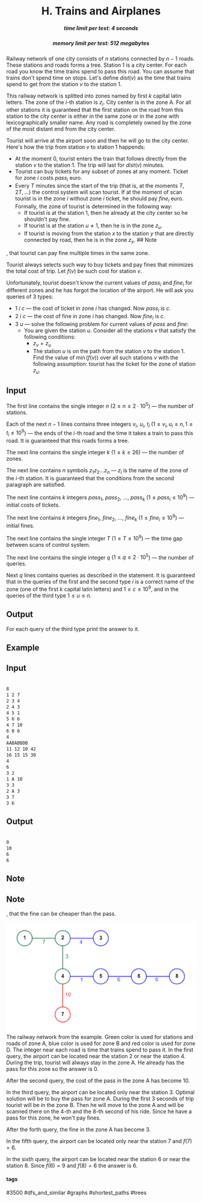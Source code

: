 <h1 style='text-align: center;'> H. Trains and Airplanes</h1>

<h5 style='text-align: center;'>time limit per test: 4 seconds</h5>
<h5 style='text-align: center;'>memory limit per test: 512 megabytes</h5>

Railway network of one city consists of $n$ stations connected by $n-1$ roads. These stations and roads forms a tree. Station $1$ is a city center. For each road you know the time trains spend to pass this road. You can assume that trains don't spend time on stops. Let's define $dist(v)$ as the time that trains spend to get from the station $v$ to the station $1$.

This railway network is splitted into zones named by first $k$ capital latin letters. The zone of the $i$-th station is $z_i$. City center is in the zone A. For all other stations it is guaranteed that the first station on the road from this station to the city center is either in the same zone or in the zone with lexicographically smaller name. Any road is completely owned by the zone of the most distant end from the city center.

Tourist will arrive at the airport soon and then he will go to the city center. Here's how the trip from station $v$ to station $1$ happends: 

* At the moment $0$, tourist enters the train that follows directly from the station $v$ to the station $1$. The trip will last for $dist(v)$ minutes.
* Tourist can buy tickets for any subset of zones at any moment. Ticket for zone $i$ costs $pass_i$ euro.
* Every $T$ minutes since the start of the trip (that is, at the moments $T, 2T, \ldots$) the control system will scan tourist. If at the moment of scan tourist is in the zone $i$ without zone $i$ ticket, he should pay $fine_i$ euro. Formally, the zone of tourist is determined in the following way:
	+ If tourist is at the station $1$, then he already at the city center so he shouldn't pay fine.
	+ If tourist is at the station $u \neq 1$, then he is in the zone $z_u$.
	+ If tourist is moving from the station $x$ to the station $y$ that are directly connected by road, then he is in the zone $z_x$. ## Note

, that tourist can pay fine multiple times in the same zone.

Tourist always selects such way to buy tickets and pay fines that minimizes the total cost of trip. Let $f(v)$ be such cost for station $v$.

Unfortunately, tourist doesn't know the current values of $pass_i$ and $fine_i$ for different zones and he has forgot the location of the airport. He will ask you queries of $3$ types:

* $1$ $i$ $c$ — the cost of ticket in zone $i$ has changed. Now $pass_i$ is $c$.
* $2$ $i$ $c$ — the cost of fine in zone $i$ has changed. Now $fine_i$ is $c$.
* $3$ $u$ — solve the following problem for current values of $pass$ and $fine$:
	+ You are given the station $u$. Consider all the stations $v$ that satisfy the following conditions:
		- $z_v = z_u$
		- The station $u$ is on the path from the station $v$ to the station $1$. Find the value of $\min(f(v))$ over all such stations $v$ with the following assumption: tourist has the ticket for the zone of station $z_u$.
## Input

The first line contains the single integer $n$ ($2 \leq n \leq 2 \cdot 10^5$) — the number of stations.

Each of the next $n - 1$ lines contains three integers $v_i$, $u_i$, $t_i$ ($1 \leq v_i, u_i \leq n, 1 \leq t_i \leq 10^9$) — the ends of the $i$-th road and the time it takes a train to pass this road. It is guaranteed that this roads forms a tree.

The next line contains the single integer $k$ ($1 \leq k \leq 26$) — the number of zones.

The next line contains $n$ symbols $z_1z_2 \ldots z_n$ — $z_i$ is the name of the zone of the $i$-th station. It is guaranteed that the conditions from the second paragraph are satisfied.

The next line contains $k$ integers $pass_1$, $pass_2$, $\ldots$, $pass_k$ ($1 \leq pass_i \leq 10^9$) — initial costs of tickets.

The next line contains $k$ integers $fine_1$, $fine_2$, $\ldots$, $fine_k$ ($1 \leq fine_i \leq 10^9$) — initial fines.

The next line contains the single integer $T$ ($1 \leq T \leq 10^9$) — the time gap between scans of control system.

The next line contains the single integer $q$ ($1 \leq q \leq 2 \cdot 10^5$) — the number of queries.

Next $q$ lines contains queries as described in the statement. It is guaranteed that in the queries of the first and the second type $i$ is a correct name of the zone (one of the first $k$ capital latin letters) and $1 \leq c \leq 10^9$, and in the queries of the third type $1 \leq u \leq n$.

## Output

For each query of the third type print the answer to it.

## Example

## Input


```

8
1 2 7
2 3 4
2 4 3
4 5 1
5 6 6
4 7 10
6 8 6
4
AABABBDB
11 12 10 42
16 15 15 30
4
6
3 2
1 A 10
3 3
2 A 3
3 7
3 6

```
## Output


```

0
10
6
6

```
## Note

## Note

, that the fine can be cheaper than the pass.

 ![](images/4ab3919d8b1770894a43b03b4881c6598c667543.png) The railway network from the example. Green color is used for stations and roads of zone A, blue color is used for zone B and red color is used for zone D. The integer near each road is time that trains spend to pass it. In the first query, the airport can be located near the station $2$ or near the station $4$. During the trip, tourist will always stay in the zone A. He already has the pass for this zone so the answer is $0$.

After the second query, the cost of the pass in the zone A has become $10$.

In the third query, the airport can be located only near the station $3$. Optimal solution will be to buy the pass for zone A. During the first $3$ seconds of trip tourist will be in the zone B. Then he will move to the zone A and will be scanned there on the $4$-th and the $8$-th second of his ride. Since he have a pass for this zone, he won't pay fines.

After the forth query, the fine in the zone A has become $3$.

In the fifth query, the airport can be located only near the station $7$ and $f(7) = 6$.

In the sixth query, the airport can be located near the station $6$ or near the station $8$. Since $f(6)=9$ and $f(8)=6$ the answer is $6$.



#### tags 

#3500 #dfs_and_similar #graphs #shortest_paths #trees 